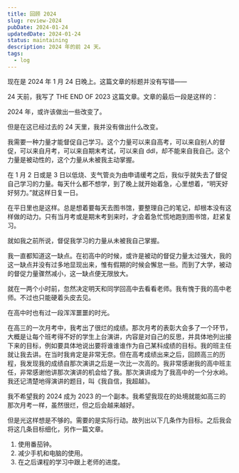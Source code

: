 ```yaml
---
title: 回顾 2024
slug: review-2024
pubDate: 2024-01-24
updatedDate: 2024-01-24
status: maintaining
description: 2024 年的前 24 天。
tags:
  - log
---
```


现在是 2024 年 1 月 24 日晚上。这篇文章的标题并没有写错——

24 天前，我写了 THE END OF 2023 这篇文章。文章的最后一段是这样的：

2024 年，或许该做出一些改变了。

但是在这已经过去的 24 天里，我并没有做出什么改变。

我需要一种力量才能督促自己学习。这个力量可以来自高考，可以来自别人的督促，可以来自月考，可以来自期末考试，可以来自 ddl，却不能来自我自己。这个力量是被动性的，这个力量从未被我主动掌握。

在 1 月 2 日或是 3 日以低烧、支气管炎为由申请缓考之后，我似乎就失去了督促自己学习的力量。每天什么都不想学，到了晚上就开始着急，心里想着，“明天好好努力。”就这样日复一日。

在平日里也是这样。总是想着要每天去图书馆，要整理自己的笔记，却根本没有这样做的动力。只有当月考或是期末考到来时，才会着急忙慌地跑到图书馆，赶紧复习。

就如我之前所说，督促我学习的力量从未被我自己掌握。

我一直都知道这一缺点。在初高中的时候，或许是被动的督促力量太过强大，我的这一缺点并没有过多地显现出来，惟有假期的时候会懈怠一些。而到了大学，被动的督促力量骤然减小，这一缺点便无限放大。

就在一两个小时前，忽然决定明天和同学回高中去看看老师。我有愧于我的高中老师。不过也只能硬着头皮去见。

在高中时也有过一段浑浑噩噩的时光。

在高三的一次月考中，我考出了很烂的成绩。那次月考的表彰大会多了一个环节，大概是让每个班考得不好的学生上台演讲，内容是对自己的反思，并具体地列出接下来的目标，例如要具体地说出要将谁谁谁作为自己某科成绩的目标。我的班主任就让我去讲。在当时我肯定是非常无奈。但在高考成绩出来之后，回顾高三的历程，我发现我的成绩自那次演讲之后是一次比一次高的。我非常感谢我的高中班主任，非常感谢他讲那次演讲的机会给了我。那次演讲成为了我高中的一个分水岭。我还记清楚地得演讲的题目，叫《我自信，我超越》。

我不希望我的 2024 成为 2023 的一个副本。我希望我现在的处境就能如高三的那次月考一样，虽然很烂，但之后会越来越好。

但是光这样想是不够的。需要的是实际行动。故列出以下几条作为目标。之后我会将这几条目标细化，另作一篇文章。

1. 使用番茄钟。
2. 减少手机和电脑的使用。
3. 在之后课程的学习中跟上老师的进度。

